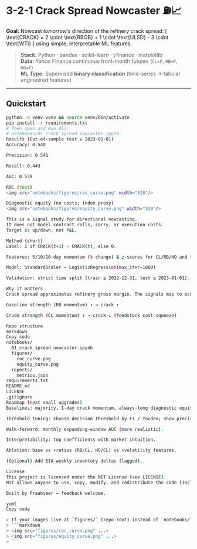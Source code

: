 # 3-2-1 Crack Spread Nowcaster ⛽📈

**Goal:** Nowcast *tomorrow’s* direction of the refinery crack spread:
\[
\text{CRACK} = 2 \cdot \text{RBOB} + 1 \cdot \text{ULSD} - 3 \cdot \text{WTI}
\]
using simple, interpretable ML features.

> **Stack:** Python · pandas · scikit-learn · yfinance · matplotlib  
> **Data:** Yahoo Finance continuous front-month futures (`CL=F`, `RB=F`, `HO=F`)  
> **ML Type:** Supervised **binary classification** (time-series → tabular engineered features)

---

## Quickstart

```bash
python -m venv venv && source venv/bin/activate
pip install -r requirements.txt
# Then open and Run All:
# notebooks/01_crack_spread_nowcaster.ipynb
Results (Out-of-sample test ≥ 2023-01-01)
Accuracy: 0.540

Precision: 0.541

Recall: 0.443

AUC: 0.539

ROC (test)
<img src="notebooks/figures/roc_curve.png" width="520"/>

Diagnostic equity (no costs; index proxy)
<img src="notebooks/figures/equity_curve.png" width="520"/>

This is a signal study for directional nowcasting.
It does not model contract rolls, carry, or execution costs.
Target is up/down, not P&L.

Method (short)
Label: 1 if CRACK(t+1) > CRACK(t), else 0.

Features: 5/10/20-day momentum (% change) & z-scores for CL/RB/HO and the crack; weekday & month.

Model: StandardScaler → LogisticRegression(max_iter=1000)

Validation: strict time split (train ≤ 2022-12-31, test ≥ 2023-01-01). No shuffling, no leakage.

Why it matters
Crack spread approximates refinery gross margin. The signals map to economics:

Gasoline strength (RB momentum) ↑ → crack ↑

Crude strength (CL momentum) ↑ → crack ↓ (feedstock cost squeeze)

Repo structure
markdown
Copy code
notebooks/
  01_crack_spread_nowcaster.ipynb
  figures/
    roc_curve.png
    equity_curve.png
  reports/
    metrics.json
requirements.txt
README.md
LICENSE
.gitignore
Roadmap (next small upgrades)
Baselines: majority, 1-day crack momentum, always-long diagnostic equity.

Threshold tuning: choose decision threshold by F1 / Youden; show precision/recall trade-off.

Walk-forward: monthly expanding-window AUC (more realistic).

Interpretability: top coefficients with market intuition.

Ablation: base vs +ratios (RB/CL, HO/CL) vs +volatility features.

(Optional) Add EIA weekly inventory deltas (lagged).

License
This project is licensed under the MIT License (see LICENSE).
MIT allows anyone to use, copy, modify, and redistribute the code (including commercially), as long as they keep the license notice. It also disclaims warranties and liability.

Built by Praabveer — feedback welcome.

yaml
Copy code

> If your images live at `figures/` (repo root) instead of `notebooks/figures/`, just change:
> ```markdown
> <img src="figures/roc_curve.png" ...>
> <img src="figures/equity_curve.png" ...>
> ```
